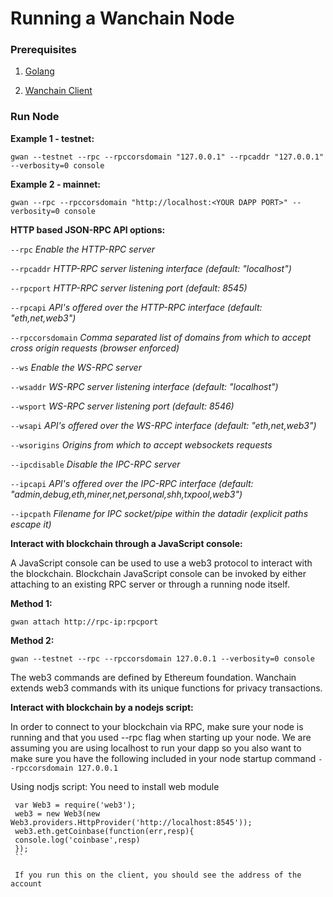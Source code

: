 # Running a Wanchain Node

### Prerequisites

1. [Golang](https://golang.org/doc/install)

1. [Wanchain Client](install-client.md)

### Run Node

**Example 1 - testnet:**

`gwan --testnet --rpc --rpccorsdomain "127.0.0.1" --rpcaddr "127.0.0.1" --verbosity=0 console`

**Example 2 - mainnet:**

`gwan --rpc --rpccorsdomain "http://localhost:<YOUR DAPP PORT>" --verbosity=0 console`

**HTTP based JSON-RPC API options:**

 `--rpc` *Enable the HTTP-RPC server*

 `--rpcaddr` *HTTP-RPC server listening interface (default: "localhost")*

 `--rpcport` *HTTP-RPC server listening port (default: 8545)*

 `--rpcapi` *API's offered over the HTTP-RPC interface (default: "eth,net,web3")*

 `--rpccorsdomain` *Comma separated list of domains from which to accept cross origin requests (browser enforced)*

 `--ws` *Enable the WS-RPC server*

 `--wsaddr` *WS-RPC server listening interface (default: "localhost")*

 `--wsport` *WS-RPC server listening port (default: 8546)*

 `--wsapi` *API's offered over the WS-RPC interface (default: "eth,net,web3")*

 `--wsorigins` *Origins from which to accept websockets requests*

 `--ipcdisable` *Disable the IPC-RPC server*

 `--ipcapi` *API's offered over the IPC-RPC interface (default: "admin,debug,eth,miner,net,personal,shh,txpool,web3")*

 `--ipcpath` *Filename for IPC socket/pipe within the datadir (explicit paths escape it)*

**Interact with blockchain through a JavaScript console:**

A JavaScript console can be used to use a web3 protocol to interact with
the blockchain. Blockchain JavaScript console can be invoked by either
attaching to an existing RPC server or through a running node itself.

**Method 1:**

 `gwan attach http://rpc-ip:rpcport`

 **Method 2:**

 `gwan --testnet --rpc --rpccorsdomain 127.0.0.1 --verbosity=0 console`

The web3 commands are defined by Ethereum foundation. Wanchain extends web3 commands with its unique functions for privacy transactions.

**Interact with blockchain by a nodejs script:**

In order to connect to your blockchain via RPC, make sure your node is running and that you used --rpc flag when starting up your node. We are assuming you are using localhost to run your dapp so you also want to make sure you have the following included in your node startup command `--rpccorsdomain 127.0.0.1`

 Using nodjs script: You need to install web module
```
 var Web3 = require('web3');
 web3 = new Web3(new Web3.providers.HttpProvider('http://localhost:8545'));
 web3.eth.getCoinbase(function(err,resp){
 console.log('coinbase',resp)
 });
 ``

 If you run this on the client, you should see the address of the account